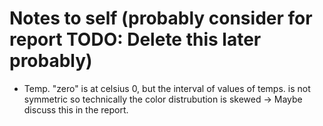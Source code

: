 # Notes to self (probably consider for report TODO: Delete this later probably)
- Temp. "zero" is at celsius 0, but the interval of values of temps. is not symmetric so technically the color distrubution is skewed -> Maybe discuss this in the report.